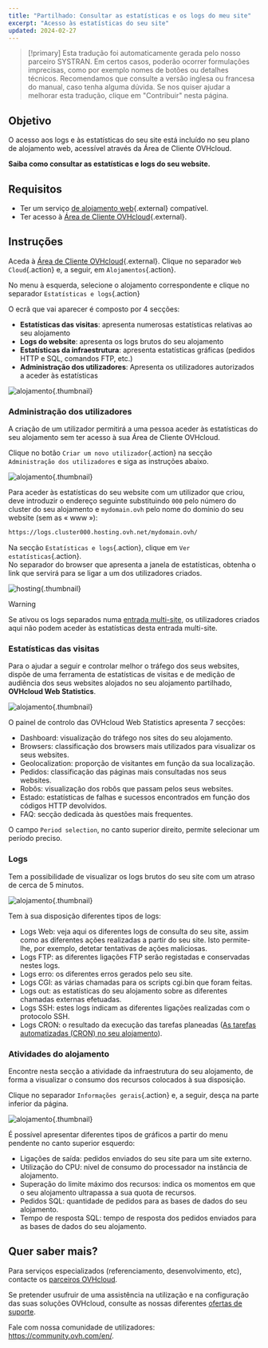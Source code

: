 ```yaml
---
title: "Partilhado: Consultar as estatísticas e os logs do meu site"
excerpt: "Acesso às estatísticas do seu site"
updated: 2024-02-27
---
```


> [!primary]
> Esta tradução foi automaticamente gerada pelo nosso parceiro SYSTRAN. Em certos casos, poderão ocorrer formulações imprecisas, como por exemplo nomes de botões ou detalhes técnicos. Recomendamos que consulte a versão inglesa ou francesa do manual, caso tenha alguma dúvida. Se nos quiser ajudar a melhorar esta tradução, clique em "Contribuir" nesta página.
>

## Objetivo

O acesso aos logs e às estatísticas do seu site está incluído no seu plano de alojamento web, acessível através da Área de Cliente OVHcloud.

**Saiba como consultar as estatísticas e logs do seu website.**

## Requisitos

- Ter um serviço [de alojamento web](https://www.ovhcloud.com/pt/web-hosting/){.external} compatível.
- Ter acesso à [Área de Cliente OVHcloud](https://www.ovh.com/auth/?action=gotomanager&from=https://www.ovh.pt/&ovhSubsidiary=pt){.external}.

## Instruções

Aceda à [Área de Cliente OVHcloud](https://www.ovh.com/auth/?action=gotomanager&from=https://www.ovh.pt/&ovhSubsidiary=pt){.external}. Clique no separador `Web Cloud`{.action} e, a seguir, em `Alojamentos`{.action}.

No menu à esquerda, selecione o alojamento correspondente e clique no separador `Estatísticas e logs`{.action}

O ecrã que vai aparecer é composto por 4 secções:

- **Estatísticas das visitas**: apresenta numerosas estatísticas relativas ao seu alojamento
- **Logs do website**: apresenta os logs brutos do seu alojamento
- **Estatísticas da infraestrutura**: apresenta estatísticas gráficas (pedidos HTTP e SQL, comandos FTP, etc.)
- **Administração dos utilizadores**: Apresenta os utilizadores autorizados a aceder às estatísticas

![alojamento](images/tab.png){.thumbnail}

### Administração dos utilizadores

A criação de um utilizador permitirá a uma pessoa aceder às estatísticas do seu alojamento sem ter acesso à sua Área de Cliente OVHcloud. 

Clique no botão `Criar um novo utilizador`{.action} na secção `Administração dos utilizadores` e siga as instruções abaixo.  

![alojamento](images/create-a-new-user.png){.thumbnail}

Para aceder às estatísticas do seu website com um utilizador que criou, deve introduzir o endereço seguinte substituindo `000` pelo número do cluster do seu alojamento e `mydomain.ovh` pelo nome do domínio do seu website (sem as « www »):

```bash
https://logs.cluster000.hosting.ovh.net/mydomain.ovh/
```

Na secção `Estatísticas e logs`{.action}, clique em `Ver estatísticas`{.action}.<br>
No separador do browser que apresenta a janela de estatísticas, obtenha o link que servirá para se ligar a um dos utilizadores criados.

![hosting](images/view-statistics.png){.thumbnail}

> [!warning] 
>
> Se ativou os logs separados numa [entrada multi-site](/pages/web_cloud/web_hosting/multisites_configure_multisite#2-adicionar-um-dominio-ou-subdominio), os utilizadores criados aqui não podem aceder às estatísticas desta entrada multi-site.
>

### Estatísticas das visitas

Para o ajudar a seguir e controlar melhor o tráfego dos seus websites, dispõe de uma ferramenta de estatísticas de visitas e de medição de audiência dos seus websites alojados no seu alojamento partilhado, **OVHcloud Web Statistics**.

![alojamento](images/ows-presentation.gif){.thumbnail}

O painel de controlo das OVHcloud Web Statistics apresenta 7 secções:

- Dashboard: visualização do tráfego nos sites do seu alojamento.
- Browsers: classificação dos browsers mais utilizados para visualizar os seus websites.
- Geolocalization:  proporção de visitantes em função da sua localização.
- Pedidos: classificação das páginas mais consultadas nos seus websites.
- Robôs: visualização dos robôs que passam pelos seus websites.
- Estado: estatísticas de falhas e sucessos encontrados em função dos códigos HTTP devolvidos.
- FAQ: secção dedicada às questões mais frequentes.

O campo `Period selection`, no canto superior direito, permite selecionar um período preciso.

### Logs

Tem a possibilidade de visualizar os logs brutos do seu site com um atraso de cerca de 5 minutos.

![alojamento](images/osl-statistics-board.png){.thumbnail}

Tem à sua disposição diferentes tipos de logs:

- Logs Web: veja aqui os diferentes logs de consulta do seu site, assim como as diferentes ações realizadas a partir do seu site. Isto permite-lhe, por exemplo, detetar tentativas de ações maliciosas.
- Logs FTP: as diferentes ligações FTP serão registadas e conservadas nestes logs.
- Logs erro: os diferentes erros gerados pelo seu site.
- Logs CGI: as várias chamadas para os scripts cgi.bin que foram feitas.
- Logs out: as estatísticas do seu alojamento sobre as diferentes chamadas externas efetuadas.
- Logs SSH: estes logs indicam as diferentes ligações realizadas com o protocolo SSH.
- Logs CRON: o resultado da execução das tarefas planeadas ([As tarefas automatizadas (CRON) no seu alojamento](/pages/web_cloud/web_hosting/cron_tasks)).

### Atividades do alojamento

Encontre nesta secção a atividade da infraestrutura do seu alojamento, de forma a visualizar o consumo dos recursos colocados à sua disposição.

Clique no separador `Informações gerais`{.action} e, a seguir, desça na parte inferior da página.

![alojamento](images/infrastructure-statistics-graph.png){.thumbnail}

É possível apresentar diferentes tipos de gráficos a partir do menu pendente no canto superior esquerdo:

- Ligações de saída: pedidos enviados do seu site para um site externo.
- Utilização do CPU: nível de consumo do processador na instância de alojamento.
- Superação do limite máximo dos recursos: indica os momentos em que o seu alojamento ultrapassa a sua quota de recursos.
- Pedidos SQL: quantidade de pedidos para as bases de dados do seu alojamento.
- Tempo de resposta SQL: tempo de resposta dos pedidos enviados para as bases de dados do seu alojamento.

## Quer saber mais?

Para serviços especializados (referenciamento, desenvolvimento, etc), contacte os [parceiros OVHcloud](https://partner.ovhcloud.com/pt/directory/).

Se pretender usufruir de uma assistência na utilização e na configuração das suas soluções OVHcloud, consulte as nossas diferentes [ofertas de suporte](https://www.ovhcloud.com/pt/support-levels/).

Fale com nossa comunidade de utilizadores: <https://community.ovh.com/en/>.